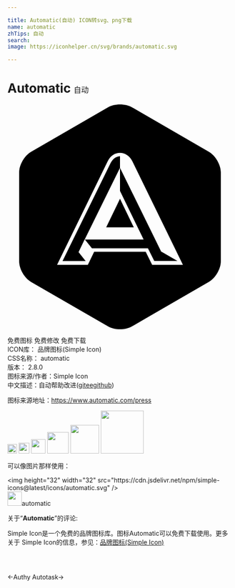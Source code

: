 ```yaml
---

title: Automatic(自动) ICON转svg、png下载
name: automatic
zhTips: 自动
search: 
image: https://iconhelper.cn/svg/brands/automatic.svg

---
```


# Automatic  <small style="font-size: 60%;font-weight: 100">自动</small>

<div id="svg" class="svg-wrap">
<svg role="img" viewBox="0 0 24 24" xmlns="http://www.w3.org/2000/svg"><title>Automatic icon</title><path d="M12 6.768v.002-1.237c-.485.033-.754.293-.99.71L5.87 16.72h2.464l-.753-.96.654-1.363.005.007L12 6.774v-.006zM10.526 13.123h2.946L12 10.076M8.233 14.416h.017l-.01-.013M13.473 13.123v.002M21.496 5.066L13.26.308c-.693-.4-1.827-.4-2.52 0L2.504 5.066c-.693.398-1.26 1.38-1.26 2.182v9.507c0 .802.567 1.782 1.26 2.18l8.236 4.757c.693.4 1.826.4 2.52 0l8.235-4.768c.692-.39 1.26-1.38 1.26-2.174V7.246c0-.8-.567-1.78-1.26-2.18zm-6.066 12.05l-.687-1.384h-5.5l-.673 1.384H5.287l5.396-11.033c.305-.607.777-.9 1.317-.9s1.034.328 1.316.89l5.396 11.043H15.43zM12 6.77V9.244l2.518 5.173H8.25l.758.94h5.972l.674 1.35h2.474l-1.708-.99v.04L12 6.77"/></svg>
</div>
<detail full-name='automatic'></detail>

<div class="detail-page">
<p>
<span><span class="badge-success badge">免费图标</span> <span class="badge-success badge">免费修改</span>  <span class="badge-success badge">免费下载</span> </span>
<br/>
<span>
ICON库：
<span class="badge-secondary badge">品牌图标(Simple Icon)</span> 
</span>
<br/>
<span>
CSS名称：
<span class="badge-secondary badge">automatic</span> 
</span>

<br/>
<span>
版本：
<span class="badge-secondary badge">2.8.0</span> 
</span>
<br/>
<span>图标来源/作者：<span class="badge-light badge">Simple Icon</span></span> 
<br/>
<span class="zh-detail">中文描述：<span class="badge-primary badge">自动</span><span class="help-link"><span>帮助改进</span>(<a href="https://gitee.com/liuwave/icon-helper/edit/master/json/brands/automatic.json" target="_blank" rel="noopener noreferrer">gitee</a><a href="https://github.com/liuwave/icon-helper/edit/master/json/brands/automatic.json" target="_blank" rel="noopener noreferrer">github</a></span>)</span><br/>
</p>
</div><div class="description description alert alert-light"><p>图标来源地址：<a href="https://www.automatic.com/press" target="_blank" rel="noopener noreferrer">https://www.automatic.com/press</a></p></div>
<div class="alert alert-dark">
<img height="21" width="21" src="https://cdn.jsdelivr.net/npm/simple-icons@latest/icons/automatic.svg" />
<img height="24" width="24" src="https://cdn.jsdelivr.net/npm/simple-icons@latest/icons/automatic.svg" />
<img height="32" width="32" src="https://cdn.jsdelivr.net/npm/simple-icons@latest/icons/automatic.svg" />
<img height="48" width="48" src="https://cdn.jsdelivr.net/npm/simple-icons@latest/icons/automatic.svg" />
<img height="64" width="64" src="https://cdn.jsdelivr.net/npm/simple-icons@latest/icons/automatic.svg" />
<img height="96" width="96" src="https://cdn.jsdelivr.net/npm/simple-icons@latest/icons/automatic.svg" />

</div>
<div>
  <p>可以像图片那样使用：    
  </p>
  <div class="alert alert-primary" style="font-size: 14px">
    &lt;img height="32" width="32" src="https://cdn.jsdelivr.net/npm/simple-icons@latest/icons/automatic.svg" /&gt;
    <copy-btn content='<img height="32" width="32" src="https://cdn.jsdelivr.net/npm/simple-icons@latest/icons/automatic.svg" />'></copy-btn>
  </div>
  <div class="alert alert-secondary">
    <img height="32" width="32" src="https://cdn.jsdelivr.net/npm/simple-icons@latest/icons/automatic.svg" />automatic
    <copy-btn content="automatic" btn-title="复制图标名称"></copy-btn>
  </div>
</div>
<div class="icon-detail__container">
<p>关于“<b>Automatic</b>”的评论:</p>
</div>
<Vssue title="关于“Automatic”的评论" />
<div><p>Simple Icon是一个免费的品牌图标库。图标Automatic可以免费下载使用。更多关于  Simple Icon的信息，参见：<a target="_blank" href="https://iconhelper.cn/brands.html">品牌图标(Simple Icon)</a>
</p></div>


<div style="padding:2rem 0 " class="page-nav"><p class="inner"><span class="prev">←<router-link to="/icon/authy.html">Authy</router-link></span> <span class="next"><router-link to="/icon/autotask.html">Autotask</router-link>→</span></p></div>
